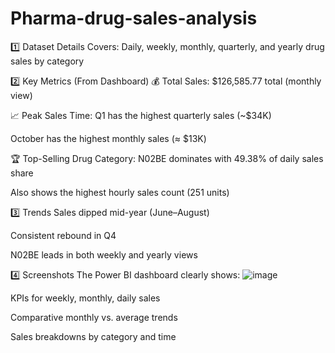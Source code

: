# Pharma-drug-sales-analysis

1️⃣ Dataset Details
Covers: Daily, weekly, monthly, quarterly, and yearly drug sales by category

2️⃣ Key Metrics (From Dashboard)
💰 Total Sales:
$126,585.77 total (monthly view)

📈 Peak Sales Time:
Q1 has the highest quarterly sales (~$34K)

October has the highest monthly sales (≈ $13K)

🏆 Top-Selling Drug Category:
N02BE dominates with 49.38% of daily sales share

Also shows the highest hourly sales count (251 units)

3️⃣ Trends
Sales dipped mid-year (June–August)

Consistent rebound in Q4

N02BE leads in both weekly and yearly views

4️⃣ Screenshots
The Power BI dashboard clearly shows: 
![image](https://github.com/user-attachments/assets/9822928c-9f61-4872-8e8a-f7441aa4ae0a)

KPIs for weekly, monthly, daily sales

Comparative monthly vs. average trends

Sales breakdowns by category and time
